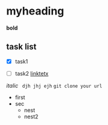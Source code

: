# myheading
**bold**
## task list
- [x] task1
- [ ] task2
[linktetx](http://google.com)


*italic*
``` djh jhj ejh```
`git clone your url`
- first
- sec
  - nest
  - nest2

